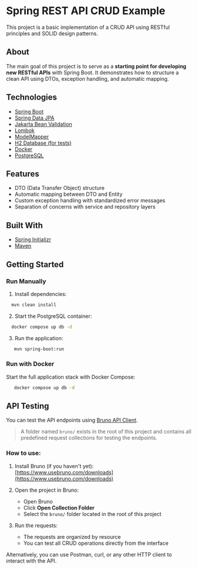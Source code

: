 # Spring REST API CRUD Example

This project is a basic implementation of a CRUD API using RESTful principles and SOLID design patterns.

## About

The main goal of this project is to serve as a **starting point for developing new RESTful APIs** with Spring Boot. It
demonstrates how to structure a clean API using DTOs, exception handling, and automatic mapping.

## Technologies

- [Spring Boot](https://spring.io/projects/spring-boot)
- [Spring Data JPA](https://spring.io/projects/spring-data-jpa)
- [Jakarta Bean Validation](https://beanvalidation.org/)
- [Lombok](https://projectlombok.org/)
- [ModelMapper](http://modelmapper.org/)
- [H2 Database (for tests)](https://www.h2database.com/html/quickstart.html)
- [Docker](https://docs.docker.com/get-started/)
- [PostgreSQL](https://www.postgresql.org/)

## Features

- DTO (Data Transfer Object) structure
- Automatic mapping between DTO and Entity
- Custom exception handling with standardized error messages
- Separation of concerns with service and repository layers

## Built With

- [Spring Initializr](https://start.spring.io/)
- [Maven](https://maven.apache.org/)

## Getting Started

### Run Manually

1. Install dependencies:

```bash
  mvn clean install
```

2. Start the PostgreSQL container:

```bash
  docker compose up db -d
```

3. Run the application:

```bash
   mvn spring-boot:run
```

### Run with Docker

Start the full application stack with Docker Compose:

```bash
   docker compose up db -d
```

## API Testing

You can test the API endpoints using [Bruno API Client](https://www.usebruno.com/).

> A folder named `bruno/` exists in the root of this project and contains all predefined request collections for testing
> the endpoints.

### How to use:

1. Install Bruno (if you haven't yet):  
   [https://www.usebruno.com/downloads](https://www.usebruno.com/downloads)

2. Open the project in Bruno:
    - Open Bruno
    - Click **Open Collection Folder**
    - Select the `bruno/` folder located in the root of this project

3. Run the requests:
    - The requests are organized by resource
    - You can test all CRUD operations directly from the interface

Alternatively, you can use Postman, curl, or any other HTTP client to interact with the API.
